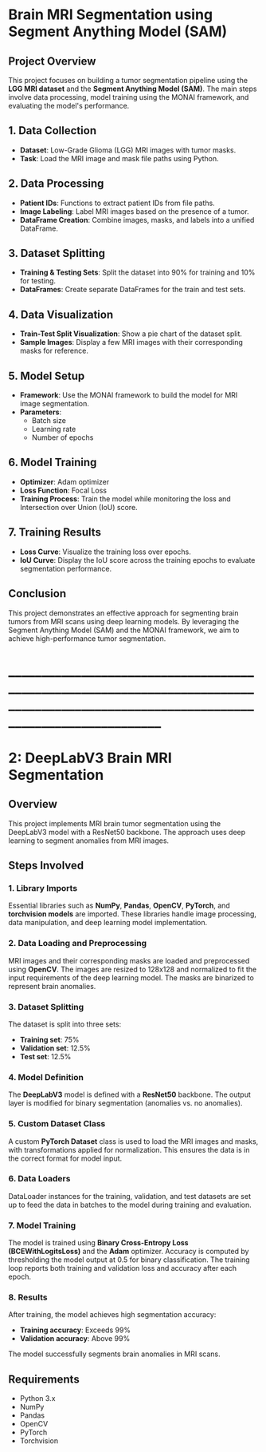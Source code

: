 # Brain MRI Segmentation using Segment Anything Model (SAM)

## Project Overview
This project focuses on building a tumor segmentation pipeline using the **LGG MRI dataset** and the **Segment Anything Model (SAM)**. The main steps involve data processing, model training using the MONAI framework, and evaluating the model's performance.

## 1. Data Collection
- **Dataset**: Low-Grade Glioma (LGG) MRI images with tumor masks.
- **Task**: Load the MRI image and mask file paths using Python.

## 2. Data Processing
- **Patient IDs**: Functions to extract patient IDs from file paths.
- **Image Labeling**: Label MRI images based on the presence of a tumor.
- **DataFrame Creation**: Combine images, masks, and labels into a unified DataFrame.

## 3. Dataset Splitting
- **Training & Testing Sets**: Split the dataset into 90% for training and 10% for testing.
- **DataFrames**: Create separate DataFrames for the train and test sets.

## 4. Data Visualization
- **Train-Test Split Visualization**: Show a pie chart of the dataset split.
- **Sample Images**: Display a few MRI images with their corresponding masks for reference.

## 5. Model Setup
- **Framework**: Use the MONAI framework to build the model for MRI image segmentation.
- **Parameters**:
  - Batch size
  - Learning rate
  - Number of epochs

## 6. Model Training
- **Optimizer**: Adam optimizer
- **Loss Function**: Focal Loss
- **Training Process**: Train the model while monitoring the loss and Intersection over Union (IoU) score.

## 7. Training Results
- **Loss Curve**: Visualize the training loss over epochs.
- **IoU Curve**: Display the IoU score across the training epochs to evaluate segmentation performance.

## Conclusion
This project demonstrates an effective approach for segmenting brain tumors from MRI scans using deep learning models. By leveraging the Segment Anything Model (SAM) and the MONAI framework, we aim to achieve high-performance tumor segmentation.

# ______________________________________________________________________________________________________________________________________

# 2: DeepLabV3 Brain MRI Segmentation

## Overview
This project implements MRI brain tumor segmentation using the DeepLabV3 model with a ResNet50 backbone. The approach uses deep learning to segment anomalies from MRI images.

## Steps Involved

### 1. Library Imports
Essential libraries such as **NumPy**, **Pandas**, **OpenCV**, **PyTorch**, and **torchvision models** are imported. These libraries handle image processing, data manipulation, and deep learning model implementation.

### 2. Data Loading and Preprocessing
MRI images and their corresponding masks are loaded and preprocessed using **OpenCV**. The images are resized to 128x128 and normalized to fit the input requirements of the deep learning model. The masks are binarized to represent brain anomalies.

### 3. Dataset Splitting
The dataset is split into three sets:
- **Training set**: 75%
- **Validation set**: 12.5%
- **Test set**: 12.5%

### 4. Model Definition
The **DeepLabV3** model is defined with a **ResNet50** backbone. The output layer is modified for binary segmentation (anomalies vs. no anomalies).

### 5. Custom Dataset Class
A custom **PyTorch Dataset** class is used to load the MRI images and masks, with transformations applied for normalization. This ensures the data is in the correct format for model input.

### 6. Data Loaders
DataLoader instances for the training, validation, and test datasets are set up to feed the data in batches to the model during training and evaluation.

### 7. Model Training
The model is trained using **Binary Cross-Entropy Loss (BCEWithLogitsLoss)** and the **Adam** optimizer. Accuracy is computed by thresholding the model output at 0.5 for binary classification. The training loop reports both training and validation loss and accuracy after each epoch.

### 8. Results
After training, the model achieves high segmentation accuracy:
- **Training accuracy**: Exceeds 99%
- **Validation accuracy**: Above 99%

The model successfully segments brain anomalies in MRI scans.

## Requirements
- Python 3.x
- NumPy
- Pandas
- OpenCV
- PyTorch
- Torchvision
